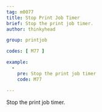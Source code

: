 ```yaml
---
tag: m0077
title: Stop Print Job Timer
brief: Stop the print job timer.
author: thinkyhead

group: printjob

codes: [ M77 ]

example:
  -
    pre: Stop the print job timer
    code: M77

---
```


Stop the print job timer.
